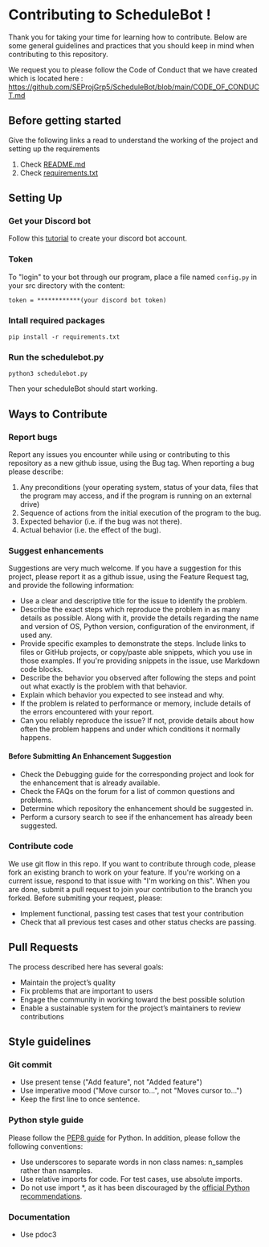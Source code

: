# Contributing to ScheduleBot ! 
Thank you for taking your time for learning how to contribute. Below are some general guidelines and practices that you should keep in mind when contributing to this repository.

We request you to please follow the Code of Conduct that we have created which is located here : https://github.com/SEProjGrp5/ScheduleBot/blob/main/CODE_OF_CONDUCT.md

## Before getting started
Give the following links a read to understand the working of the project and setting up the requirements

1. Check [README.md](https://github.com/SEProjGrp5/ScheduleBot/blob/main/README.md)
2. Check [requirements.txt](https://github.com/SEProjGrp5/ScheduleBot/blob/main/requirements.txt)

## Setting Up

### Get your Discord bot 

 Follow this [tutorial](https://www.freecodecamp.org/news/create-a-discord-bot-with-python/) to create your discord bot account.

### Token
  To "login" to your bot through our program, place a file named `config.py` in your src directory with the content:
  
  ```
  token = ************(your discord bot token)
  ```
  
### Intall required packages
  ```
  pip install -r requirements.txt
  ```
### Run the schedulebot.py
  ```
  python3 schedulebot.py
  ```
  Then your scheduleBot should start working.

## Ways to Contribute

### Report bugs
Report any issues you encounter while using or contributing to this repository as a new github issue, using the Bug tag. When reporting a bug please describe:
1. Any preconditions (your operating system, status of your data, files that the program may access, and if the program is running on an external drive)
2. Sequence of actions from the initial execution of the program to the bug.
3. Expected behavior (i.e. if the bug was not there).
4. Actual behavior (i.e. the effect of the bug).

### Suggest enhancements
Suggestions are very much welcome. If you have a suggestion for this project, please report it as a github issue, using the Feature Request tag, and provide the following information:

*	Use a clear and descriptive title for the issue to identify the problem.
*	Describe the exact steps which reproduce the problem in as many details as possible. Along with it, provide the details regarding the name and version of OS, Python version, configuration of the environment, if used any.
*	Provide specific examples to demonstrate the steps. Include links to files or GitHub projects, or copy/paste able snippets, which you use in those examples. If you're providing snippets in the issue, use Markdown code blocks.
*	Describe the behavior you observed after following the steps and point out what exactly is the problem with that behavior.
*	Explain which behavior you expected to see instead and why.
*	If the problem is related to performance or memory, include details of the errors encountered with your report.
*	Can you reliably reproduce the issue? If not, provide details about how often the problem happens and under which conditions it normally happens.

#### Before Submitting An Enhancement Suggestion
- Check the Debugging guide for the corresponding project and look for the enhancement that is already available. 
- Check the FAQs on the forum for a list of common questions and problems.
- Determine which repository the enhancement should be suggested in.
- Perform a cursory search to see if the enhancement has already been suggested. 

### Contribute code
We use git flow in this repo. If you want to contribute through code, please fork an existing branch to work on your feature. If you're working on a current issue, respond to that issue with "I'm working on this". When you are done, submit a pull request to join your contribution to the branch you forked. Before submiting your request, please:
- Implement functional, passing test cases that test your contribution
- Check that all previous test cases and other status checks are passing.

## Pull Requests<a name="requests"></a>
The process described here has several goals:
- Maintain the project’s quality
- Fix problems that are important to users
- Engage the community in working toward the best possible solution
- Enable a sustainable system for the project’s maintainers to review contributions

## Style guidelines
### Git commit
- Use present tense ("Add feature", not "Added feature")
- Use imperative mood ("Move cursor to...", not "Moves cursor to...")
- Keep the first line to once sentence.

### Python style guide
Please follow the [PEP8 guide](https://www.python.org/dev/peps/pep-0008/) for Python. In addition, please follow the following conventions:
- Use underscores to separate words in non class names: n_samples rather than nsamples.
- Use relative imports for code. For test cases, use absolute imports.
- Do not use import \*, as it has been discouraged by the [official Python recommendations](https://docs.python.org/3.1/howto/doanddont.html#at-module-level).

### Documentation
- Use pdoc3
